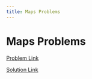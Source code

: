 ```yaml
---
title: Maps Problems
---
```


# Maps Problems 

[Problem Link](MapsShortAnswer.pdf)

[Solution Link](MapsShortAnswerSolution.pdf)

